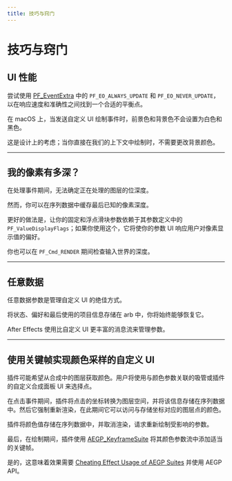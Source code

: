 ```yaml
---
title: 技巧与窍门
---
```

# 技巧与窍门

## UI 性能

尝试使用 [PF_EventExtra](../PF_EventExtra) 中的 `PF_EO_ALWAYS_UPDATE` 和 `PF_EO_NEVER_UPDATE`，以在响应速度和准确性之间找到一个合适的平衡点。

在 macOS 上，当发送自定义 UI 绘制事件时，前景色和背景色不会设置为白色和黑色。

这是设计上的考虑；当你直接在我们的上下文中绘制时，不需要更改背景颜色。

---

## 我的像素有多深？

在处理事件期间，无法确定正在处理的图层的位深度。

然而，你可以在序列数据中缓存最后已知的像素深度。

更好的做法是，让你的固定和浮点滑块参数依赖于其参数定义中的 `PF_ValueDisplayFlags`；如果你使用这个，它将使你的参数 UI 响应用户对像素显示值的偏好。

你也可以在 `PF_Cmd_RENDER` 期间检查输入世界的深度。

---

## 任意数据

任意数据参数是管理自定义 UI 的绝佳方式。

将状态、偏好和最后使用的项目信息存储在 arb 中，你将始终能够恢复它。

After Effects 使用比自定义 UI 更丰富的消息流来管理参数。

---

## 使用关键帧实现颜色采样的自定义 UI

插件可能希望从合成中的图层获取颜色。用户将使用与颜色参数关联的吸管或插件的自定义合成面板 UI 来选择点。

在点击事件期间，插件将点击的坐标转换为图层空间，并将该信息存储在序列数据中。然后它强制重新渲染，在此期间它可以访问与存储坐标对应的图层点的颜色。

插件将颜色值存储在序列数据中，并取消渲染，请求重新绘制受影响的参数。

最后，在绘制期间，插件使用 [AEGP_KeyframeSuite](../../aegps/aegp-suites#aegp_keyframesuite3) 将其颜色参数流中添加适当的关键帧。

是的，这意味着效果需要 [Cheating Effect Usage of AEGP Suites](../../aegps/cheating-effect-usage-of-aegp-suites) 并使用 AEGP API。
